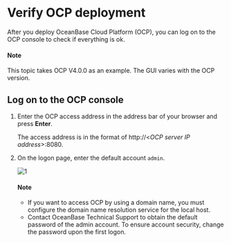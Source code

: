 # Verify OCP deployment

After you deploy OceanBase Cloud Platform (OCP), you can log on to the OCP console to check if everything is ok.

  <main id="notice" type='explain'>
    <h4>Note</h4>
    <p>This topic takes OCP V4.0.0 as an example. The GUI varies with the OCP version. </p>
  </main>

## Log on to the OCP console

1. Enter the OCP access address in the address bar of your browser and press **Enter**.

   The access address is in the format of http://<*OCP server IP address*>:8080.

2. On the logon page, enter the default account `admin`.

   ![1](https://help-static-aliyun-doc.aliyuncs.com/assets/img/zh-CN/2361540561/p432067.png)

    <main id="notice" type='explain'>
    <h4>Note</h4>
    <ul>
    <li>If you want to access OCP by using a domain name, you must configure the domain name resolution service for the local host. </li>
    <li>Contact OceanBase Technical Support to obtain the default password of the admin account. To ensure account security, change the password upon the first logon. </li>
    </ul>
  </main>
